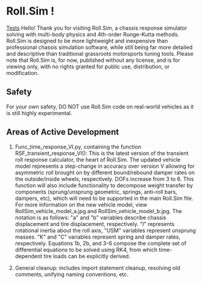 # Roll.Sim !
[Tests](https://github.com/iPandev/Roll.Sim/blob/main/.github/workflows/pytest_windows.yml/badge.svg)
Hello! Thank you for visiting Roll.Sim, a chassis response simulator solving with multi-body physics and 4th-order Runge-Kutta methods. Roll.Sim is designed to be more lightweight and inexpensive than professional chassis simulation software, while still being far more detailed and descriptive than traditional grassroots motorsports tuning tools. Please note that Roll.Sim is, for now, published without any license, and is for viewing only, with no rights granted for public use, distribution, or modification. 

## Safety
For your own safety, DO NOT use Roll.Sim code on real-world vehicles as it is still highly experimental.

## Areas of Active Development
1. Func_time_response_VI.py, containing the function RSF_transient_response_VI(): This is the latest version of the transient roll response calculator, the heart of Roll.Sim. The updated vehicle model represents a step-change in accuracy over version V allowing for asymmetric roll brought on by different bound/rebound damper rates on the outside/inside wheels, respectively. DOFs increase from 3 to 6. This function will also include functionality to decompose weight transfer by components (sprung/unsprung geometric, springs, anti-roll bars, dampers, etc), which will need to be supported in the main Roll.Sim file. For more information on the new vehicle model, view RollSim_vehicle_model_a.jpg and RollSim_vehicle_model_b.jpg. The notation is as follows: "a" and "b" variables describe chassis displacement and tire displacement, respectively. "I" represents rotational inertia about the roll axis, "USM" variables represent unsprung masses. "K" and "C" variables represent spring and damper rates, respectively. Equations 1b, 2b, and 3-6 compose the complete set of differential equations to be solved using RK4, from which time-dependent tire loads can be explicitly derived.

2. General cleanup: includes import statement cleanup, resolving old comments, unifying naming conventions, etc.
